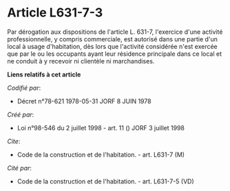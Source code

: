 # Article L631-7-3

Par dérogation aux dispositions de l'article L. 631-7, l'exercice d'une activité professionnelle, y compris commerciale, est
autorisé dans une partie d'un local à usage d'habitation, dès lors que l'activité considérée n'est exercée que par le ou les
occupants ayant leur résidence principale dans ce local et ne conduit à y recevoir ni clientèle ni marchandises.

**Liens relatifs à cet article**

_Codifié par_:

  - Décret n°78-621 1978-05-31 JORF 8 JUIN 1978

_Créé par_:

  - Loi n°98-546 du 2 juillet 1998 - art. 11 () JORF 3 juillet 1998

_Cite_:

  - Code de la construction et de l'habitation. - art. L631-7 (M)

_Cité par_:

  - Code de la construction et de l'habitation. - art. L631-7-5 (VD)
